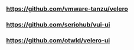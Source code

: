 ### https://github.com/vmware-tanzu/velero
### https://github.com/seriohub/vui-ui
### https://github.com/otwld/velero-ui
